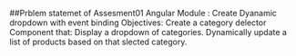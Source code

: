 ##Prblem statemet of Assesment01 Angular Module :
    Create Dyanamic dropdown with event binding
    Objectives:
    Create a category delector Component that: Display a dropdown of categories.
    Dynamically update a list of products based on that slected category.
